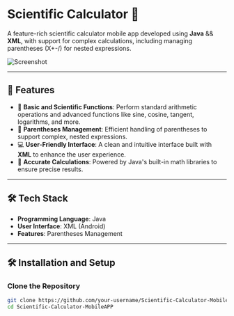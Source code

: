 # Scientific Calculator 🔢
 
A feature-rich scientific calculator mobile app developed using **Java** && **XML**, with support for complex calculations, including managing parentheses (X+-/) for nested expressions.
  
![Screenshot](https://github.com/MohamedBarbych/Scientific-Calculator-MobileAPP/assets/146338565/7762d28c-43e4-451d-b7ec-9e7a77f70c72)

---
         
## 🚀 Features 

- 🔢 **Basic and Scientific Functions**: Perform standard arithmetic operations and advanced functions like sine, cosine, tangent, logarithms, and more.
- 📐 **Parentheses Management**: Efficient handling of parentheses to support complex, nested expressions.
- 💻 **User-Friendly Interface**: A clean and intuitive interface built with **XML** to enhance the user experience.
- 🎯 **Accurate Calculations**: Powered by Java's built-in math libraries to ensure precise results.    

---

## 🛠️ Tech Stack

- **Programming Language**: Java  
- **User Interface**: XML (Android)            
- **Features**: Parentheses Management

---

## 🛠️ Installation and Setup   

###  Clone the Repository                
```bash
git clone https://github.com/your-username/Scientific-Calculator-MobileAPP.git
cd Scientific-Calculator-MobileAPP
